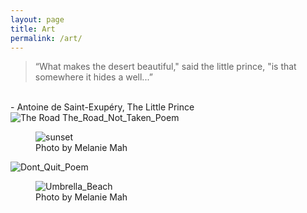 ```yaml
---
layout: page
title: Art
permalink: /art/
---
```


> “What makes the desert beautiful," said the little prince, "is that somewhere it hides a well...”
<br /> 
<span>- Antoine de Saint-Exupéry, The Little Prince</span>

<img src="../images/The_Road_Not_Taken_Poem.jpg" alt="The Road The_Road_Not_Taken_Poem">
<figure><img src="../images/sunset.jpg" alt="sunset"><figcaption>Photo by Melanie Mah</figcaption></figure>
<img src="../images/Dont_Quit_Poem.jpg" alt="Dont_Quit_Poem">
<figure><img src="../images/umbrella_beach.jpg" alt="Umbrella_Beach"><figcaption>Photo by Melanie Mah</figcaption></figure>